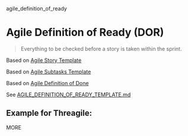 agile_definition_of_ready
# Agile Definition of Ready (DOR)

> Everything to be checked before a story is taken within the sprint.

Based on [Agile Story Template](https://github.com/vanHeemstraSystems/agile-story-template)

Based on [Agile Subtasks Template](https://github.com/vanHeemstraSystems/agile-subtasks-template)

Based on [Agile Definition of Done](https://github.com/vanHeemstraSystems/agile-definition-of-done)

See [AGILE_DEFINITION_OF_READY_TEMPLATE.md](./AGILE_DEFINITION_OF_READY_TEMPLATE.md)

## Example for Threagile:

MORE
